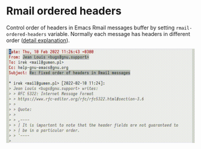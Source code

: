 # Rmail ordered headers

Control order of headers in Emacs Rmail messages buffer by setting
`rmail-ordered-headers` variable.  Normally each message has headers
in different order ([detail explanation][1]).

![demo.gif](demo.gif)

[1]: https://github.com/ir33k/rmail-ordered-headers/blob/master/rmail-ordered-headers.el#L23
